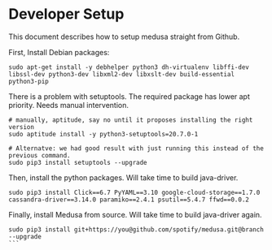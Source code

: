 <!--
# Copyright 2019 Spotify AB. All rights reserved.
#
# Licensed under the Apache License, Version 2.0 (the "License");
# you may not use this file except in compliance with the License.
# You may obtain a copy of the License at
#
# http://www.apache.org/licenses/LICENSE-2.0
#
# Unless required by applicable law or agreed to in writing, software
# distributed under the License is distributed on an "AS IS" BASIS,
# WITHOUT WARRANTIES OR CONDITIONS OF ANY KIND, either express or implied.
# See the License for the specific language governing permissions and
# limitations under the License.
-->

# Developer Setup

This document describes how to setup medusa straight from Github.

First, Install Debian packages:
```
sudo apt-get install -y debhelper python3 dh-virtualenv libffi-dev libssl-dev python3-dev libxml2-dev libxslt-dev build-essential python3-pip
```

There is a problem with setuptools. The required package has lower apt priority. Needs manual intervention.
```
# manually, aptitude, say no until it proposes installing the right version
sudo aptitude install -y python3-setuptools=20.7.0-1

# Alternatve: we had good result with just running this instead of the previous command.
sudo pip3 install setuptools --upgrade
```

Then, install the python packages. Will take time to build java-driver.
```
sudo pip3 install Click==6.7 PyYAML==3.10 google-cloud-storage==1.7.0 cassandra-driver==3.14.0 paramiko==2.4.1 psutil==5.4.7 ffwd==0.0.2
```

Finally, install Medusa from source. Will take time to build java-driver again.
````
sudo pip3 install git+https://you@github.com/spotify/medusa.git@branch --upgrade
```

